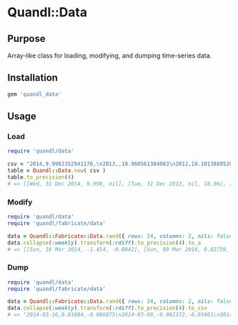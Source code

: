 # Quandl::Data

## Purpose

Array-like class for loading, modifying, and dumping time-series data.



## Installation

```ruby
gem 'quandl_data'
```



## Usage

### Load

```ruby
require 'quandl/data'

csv = "2014,9.9982352941176,\n2013,,10.960561384083\n2012,10.101388852042,10.960561384083\n"
table = Quandl::Data.new( csv )
table.to_precision(4)
# => [[Wed, 31 Dec 2014, 9.998, nil], [Tue, 31 Dec 2013, nil, 10.96], [Mon, 31 Dec 2012, 10.1, 10.96]]
```


### Modify

```ruby
require 'quandl/data'
require 'quandl/fabricate/data'

data = Quandl::Fabricate::Data.rand({ rows: 24, columns: 2, nils: false })
data.collapse(:weekly).transform(:rdiff).to_precision(4).to_a
# => [[Sun, 16 Mar 2014, -1.454, -0.8842], [Sun, 09 Mar 2014, 0.02759, -0.2466], [Sun, 02 Mar 2014, 2.294, 0.2915]]
```


### Dump

```ruby
require 'quandl/data'
require 'quandl/fabricate/data'

data = Quandl::Fabricate::Data.rand({ rows: 24, columns: 2, nils: false })
data.collapse(:weekly).transform(:rdiff).to_precision(4).to_csv
# => "2014-03-16,0.01004,-0.006875\n2014-03-09,-0.002372,-0.03461\n2014-03-02,0.00289,0.007114\n2014-02-23,0.008578,-0.01171\n"
```
